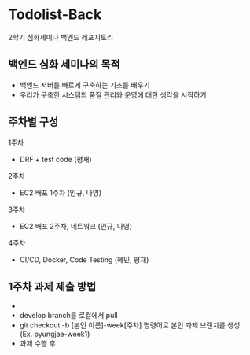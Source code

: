 # Todolist-Back
2학기 심화세미나 백엔드 레포지토리


## 백엔드 심화 세미나의 목적
- 백엔드 서버를 빠르게 구축하는 기초를 배우기
- 우리가 구축한 시스템의 품질 관리와 운영에 대한 생각을 시작하기


## 주차별 구성
1주차 
- DRF + test code (평재)

2주차 
- EC2 배포 1주차 (인규, 나영)

3주차 
- EC2 배포 2주차, 네트워크 (인규, 나영)

4주차
- CI/CD, Docker, Code Testing (혜민, 평재)


## 1주차 과제 제출 방법
- 
- develop branch를 로컬에서 pull
- git checkout -b [본인 이름]-week[주차] 명령어로 본인 과제 브랜치를 생성. (Ex. pyungjae-week1)
- 과제 수행 후
